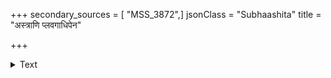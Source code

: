 +++
secondary_sources = [ "MSS_3872",]
jsonClass = "Subhaashita"
title = "अस्त्राणि प्लवगाधिपेन"

+++

<details><summary>Text</summary>

अस्त्राणि प्लवगाधिपेन विहिताः पौलस्त्यवक्षःस्थली- संघट्टानलदत्तदावविपदः सीदन्ति भूमीरुहाः।  
उत्पाट्य प्रहितश्च शैलशिखरो लङ्केन्द्रहस्तावली- निष्पिष्टो निजकुञ्जनिर्झरजलैर्जम्बालपिण्डायते॥
</details>
